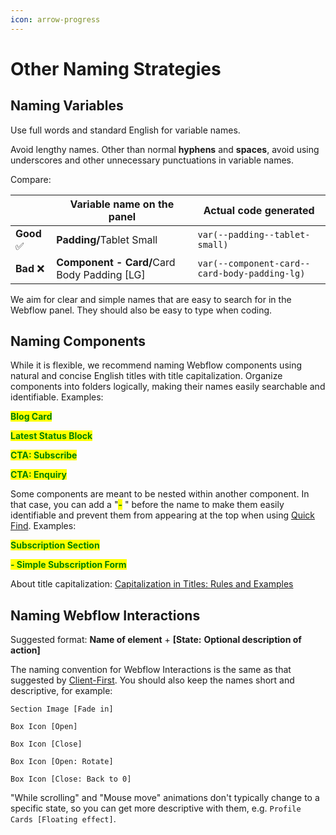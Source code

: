 ```yaml
---
icon: arrow-progress
---
```


# Other Naming Strategies

## Naming Variables

Use full words and standard English for variable names.

Avoid lengthy names. Other than normal **hyphens** and **spaces**, avoid using underscores and other unnecessary punctuations in variable names.

Compare:

|            | Variable name on the panel                        | Actual code generated                         |
| ---------- | ------------------------------------------------- | --------------------------------------------- |
| **Good** ✅ | **Padding/**&#x54;ablet Small                     | `var(--padding--tablet-small)`                |
| **Bad** ❌  | **Component - Card/**&#x43;ard Body Padding \[LG] | `var(--component-card--card-body-padding-lg)` |

We aim for clear and simple names that are easy to search for in the Webflow panel. They should also be easy to type when coding.



## Naming Components

While it is flexible, we recommend naming Webflow components using natural and concise English titles with title capitalization. Organize components into folders logically, making their names easily searchable and identifiable. Examples:

<mark style="color:green;">**Blog Card**</mark>

<mark style="color:green;">**Latest Status Block**</mark>

<mark style="color:green;">**CTA: Subscribe**</mark>

<mark style="color:green;">**CTA: Enquiry**</mark>

Some components are meant to be nested within another component. In that case, you can add a "<mark style="color:green;">**-**</mark> " before the name to make them easily identifiable and prevent them from appearing at the top when using [Quick Find](https://help.webflow.com/hc/en-us/articles/33961382093587-Quick-find). Examples:

<mark style="color:green;">**Subscription Section**</mark>

<mark style="color:green;">**- Simple Subscription Form**</mark>

About title capitalization: [Capitalization in Titles: Rules and Examples](https://www.grammarly.com/blog/punctuation-capitalization/capitalization-in-titles/)



## Naming Webflow Interactions

Suggested format: **Name of element** + **\[State:** **Optional description of action]**

The naming convention for Webflow Interactions is the same as that suggested by [Client-First](https://finsweet.com/client-first/docs/interactions-naming). You should also keep the names short and descriptive, for example:

`Section Image [Fade in]`

`Box Icon [Open]`

`Box Icon [Close]`

`Box Icon [Open: Rotate]`

`Box Icon [Close: Back to 0]`

"While scrolling" and "Mouse move" animations don't typically change to a specific state, so you can get more descriptive with them, e.g. `Profile Cards [Floating effect]`.



